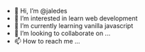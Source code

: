 - 👋 Hi, I’m @jaledes
- 👀 I’m interested in learn web development
- 🌱 I’m currently learning vanilla javascript 
- 💞️ I’m looking to collaborate on ...
- 📫 How to reach me ...

<!---
jaledes/jaledes is a ✨ special ✨ repository because its `README.md` (this file) appears on your GitHub profile.
You can click the Preview link to take a look at your changes.
--->
